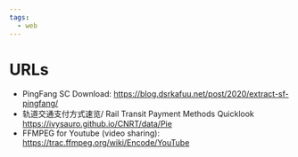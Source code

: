 ```yaml
---
tags:
  - web
---
```


# URLs

- PingFang SC Download: https://blog.dsrkafuu.net/post/2020/extract-sf-pingfang/
- 轨道交通支付方式速览/ Rail Transit Payment Methods Quicklook https://ivysauro.github.io/CNRT/data/Pie
- FFMPEG for Youtube (video sharing): https://trac.ffmpeg.org/wiki/Encode/YouTube